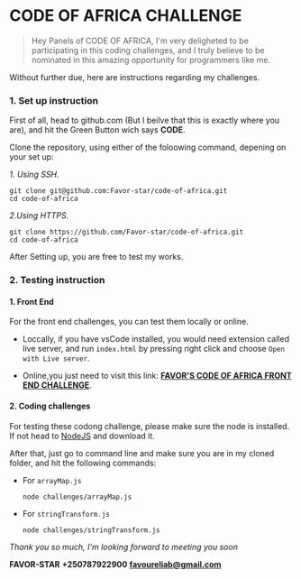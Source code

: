 # CODE OF AFRICA CHALLENGE

> Hey Panels of CODE OF AFRICA, I'm very deligheted to be participating in this coding challenges, and I truly believe to be nominated in this amazing opportunity for programmers like me.

Without further due, here are instructions regarding my challenges.

### 1. Set up instruction

First of all, head to github.com (But I beilve that this is exactly where you are), and hit the Green Button wich says **CODE**.

Clone the repository, using either of the foloowing command, depening on your set up:

_1. Using SSH._

```
git clone git@github.com:Favor-star/code-of-africa.git
cd code-of-africa

```

_2.Using HTTPS._

```
git clone https://github.com/Favor-star/code-of-africa.git
cd code-of-africa
```

After Setting up, you are free to test my works.

### 2. Testing instruction

#### 1. Front End

For the front end challenges, you can test them locally or online.

- Loccally, if you have vsCode installed, you would need extension called live server, and run `index.html` by pressing right click and choose `Open with Live server`.

- Online,you just need to visit this link: [**FAVOR'S CODE OF AFRICA FRONT END CHALLENGE**](https://favor-star.github.io/code-of-africa).

#### 2. Coding challenges

For testing these codong challenge, please make sure the node is installed. If not head to [NodeJS](https://nodejs.org) and download it.

After that, just go to command line and make sure you are in my cloned folder, and hit the following commands:

- For `arrayMap.js`

  ```
  node challenges/arrayMap.js
  ```

- For `stringTransform.js`
  ```
  node challenges/stringTransform.js
  ```

_Thank you so much, I'm looking forward to meeting you soon_

**FAVOR-STAR**
**+250787922900**
**favoureliab@gmail.com**

